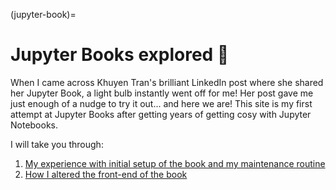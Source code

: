 (jupyter-book)=
# Jupyter Books explored 📙

When I came across Khuyen Tran's brilliant LinkedIn
post where she shared her Jupyter Book, a light bulb
instantly went off for me! Her post gave me just enough of a nudge
to try it out... and here we are! This site is my first
attempt at Jupyter Books after getting years of
getting cosy with Jupyter Notebooks.

I will take you through:
1. [My experience with initial setup of the book and my maintenance routine](initial-setup)
2. [How I altered the front-end of the book](customised-front-end)

